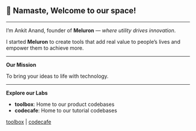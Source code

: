 ## 🙏 Namaste, Welcome to our space!
---

I’m Ankit Anand, founder of **Meluron** — *where utility drives innovation*.

I started **Meluron** to create tools that add real value to people’s lives and empower them to achieve more.

---

**Our Mission**

To bring your ideas to life with technology.

---

**Explore our Labs**  
- **toolbox**: Home to our product codebases  
- **codecafe**: Home to our tutorial codebases  

[toolbox](https://github.com/meluron-toolbox) | [codecafe](https://github.com/meluron-codecafe)

<!--

**Here are some ideas to get you started:**

🙋‍♀️ A short introduction - what is your organization all about?
🌈 Contribution guidelines - how can the community get involved?
👩‍💻 Useful resources - where can the community find your docs? Is there anything else the community should know?
🍿 Fun facts - what does your team eat for breakfast?
🧙 Remember, you can do mighty things with the power of [Markdown](https://docs.github.com/github/writing-on-github/getting-started-with-writing-and-formatting-on-github/basic-writing-and-formatting-syntax)
-->
